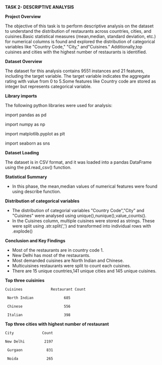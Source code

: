 **TASK 2- DESCRIPTIVE ANALYSIS**

**Project Overview**

The objective of this task is to perform descriptive analysis on the dataset to understand the distribution of restaurants across countries, cities, and cuisines.Basic statistical measures (mean,median, standard deviation, etc.) for numerical columns is found and explored the distribution of categorical variables like "Country Code," "City," and"Cuisines." Additionally,top cuisines and cities with the highest number of restaurants is identified.

**Dataset Overview**

The dataset for this analysis contains 9551 instances and 21 features, including the target variable. The target variable indicates the aggregate rating with value from 0 to 5.Some features like Country code are stored as integer but represents categorical variable.

**Library imports**

The following python libraries were used for analysis:

import pandas as pd

import numpy as np

import matplotlib.pyplot as plt

import seaborn as sns

**Dataset Loading**

The dataset is in CSV format, and it was loaded into a pandas DataFrame using the pd.read_csv() function.

**Statistical Summary**

- In this phase, the mean,median values of numerical features were found using describe function.

**Distribution of categorical variables**

- The distribution of categorial variables "Country Code","City" and "Cuisines" were analysed using unique(),nunique(),value_counts().
-  In the Cuisines column, multiple cuisines were stored as strings. These were split using .str.split(',') and transformed into individual rows with .explode()

**Conclusion and Key Findings**
- Most of the restaurants are in country code 1.
- New Delhi has most of the restaurants.
- Most demanded cuisines are North Indian and Chinese.
- Multicuisines restaurants were split to count each cuisines.
- There are 15 unique countries,141 unique cities and 145 unique cuisines.

 **Top three cuisinies**
 
    Cuisines	         Restaurant Count
 
     North Indian	           685

     Chinese	               556

     Italian	               398


**Top three cities with highest number of restaurant**

    City	         Count
  
	New Delhi	      2197
 
     Gurgaon	       831
  
     Noida       	   265


